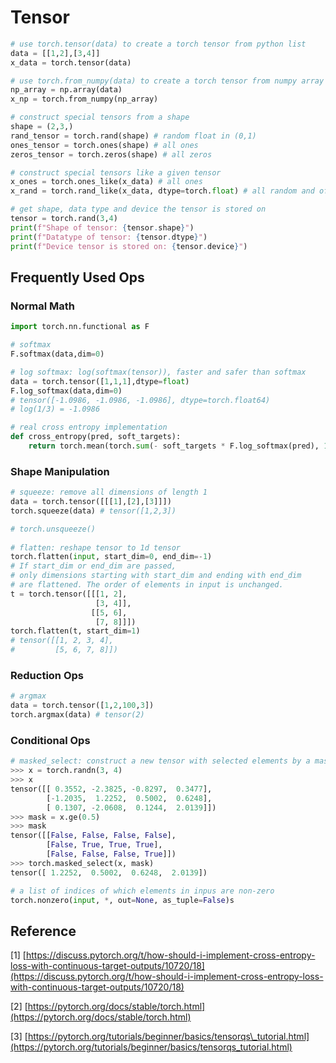 # Tensor

```python
# use torch.tensor(data) to create a torch tensor from python list
data = [[1,2],[3,4]]
x_data = torch.tensor(data)

# use torch.from_numpy(data) to create a torch tensor from numpy array
np_array = np.array(data)
x_np = torch.from_numpy(np_array)

# construct special tensors from a shape
shape = (2,3,)
rand_tensor = torch.rand(shape) # random float in (0,1)
ones_tensor = torch.ones(shape) # all ones
zeros_tensor = torch.zeros(shape) # all zeros

# construct special tensors like a given tensor
x_ones = torch.ones_like(x_data) # all ones
x_rand = torch.rand_like(x_data, dtype=torch.float) # all random and of float type

# get shape, data type and device the tensor is stored on
tensor = torch.rand(3,4)
print(f"Shape of tensor: {tensor.shape}")
print(f"Datatype of tensor: {tensor.dtype}")
print(f"Device tensor is stored on: {tensor.device}")
```

## Frequently Used Ops

### Normal Math

```python
import torch.nn.functional as F

# softmax
F.softmax(data,dim=0)

# log softmax: log(softmax(tensor)), faster and safer than softmax
data = torch.tensor([1,1,1],dtype=float)
F.log_softmax(data,dim=0)
# tensor([-1.0986, -1.0986, -1.0986], dtype=torch.float64)
# log(1/3) = -1.0986

# real cross entropy implementation
def cross_entropy(pred, soft_targets):
    return torch.mean(torch.sum(- soft_targets * F.log_softmax(pred), 1))

```

### Shape Manipulation

```python
# squeeze: remove all dimensions of length 1
data = torch.tensor([[[1],[2],[3]]])
torch.squeeze(data) # tensor([1,2,3])

# torch.unsqueeze()
    
# flatten: reshape tensor to 1d tensor
torch.flatten(input, start_dim=0, end_dim=-1)
# If start_dim or end_dim are passed, 
# only dimensions starting with start_dim and ending with end_dim
# are flattened. The order of elements in input is unchanged.
t = torch.tensor([[[1, 2],
                   [3, 4]],
                  [[5, 6],
                   [7, 8]]])
torch.flatten(t, start_dim=1)
# tensor([[1, 2, 3, 4],
#         [5, 6, 7, 8]])
```

### Reduction Ops

```python
# argmax
data = torch.tensor([1,2,100,3])
torch.argmax(data) # tensor(2)
```

### Conditional Ops

```python
# masked_select: construct a new tensor with selected elements by a mask
>>> x = torch.randn(3, 4)
>>> x
tensor([[ 0.3552, -2.3825, -0.8297,  0.3477],
        [-1.2035,  1.2252,  0.5002,  0.6248],
        [ 0.1307, -2.0608,  0.1244,  2.0139]])
>>> mask = x.ge(0.5)
>>> mask
tensor([[False, False, False, False],
        [False, True, True, True],
        [False, False, False, True]])
>>> torch.masked_select(x, mask)
tensor([ 1.2252,  0.5002,  0.6248,  2.0139])

# a list of indices of which elements in inpus are non-zero
torch.nonzero(input, *, out=None, as_tuple=False)s
```

## Reference

\[1\] [https://discuss.pytorch.org/t/how-should-i-implement-cross-entropy-loss-with-continuous-target-outputs/10720/18](https://discuss.pytorch.org/t/how-should-i-implement-cross-entropy-loss-with-continuous-target-outputs/10720/18)

\[2\] [https://pytorch.org/docs/stable/torch.html](https://pytorch.org/docs/stable/torch.html)

\[3\] [https://pytorch.org/tutorials/beginner/basics/tensorqs\_tutorial.html](https://pytorch.org/tutorials/beginner/basics/tensorqs_tutorial.html)

